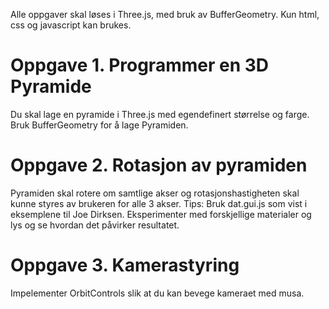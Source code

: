 Alle oppgaver skal løses i Three.js, med bruk av BufferGeometry.
Kun html, css og javascript kan brukes.

# Oppgave 1. Programmer en 3D Pyramide

Du skal lage en pyramide i Three.js med egendefinert størrelse og farge. Bruk BufferGeometry for å lage Pyramiden.

# Oppgave 2. Rotasjon av pyramiden

Pyramiden skal rotere om samtlige akser og rotasjonshastigheten skal kunne styres av brukeren for alle 3 akser.
Tips: Bruk dat.gui.js som vist i eksemplene til Joe Dirksen.
Eksperimenter med forskjellige materialer og lys og se hvordan det påvirker resultatet.

# Oppgave 3. Kamerastyring

Impelementer OrbitControls slik at du kan bevege kameraet med musa.
